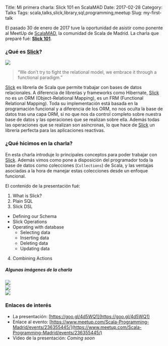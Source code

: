 Title: Mi primera charla: Slick 101 en ScalaMAD
Date: 2017-02-28
Category: Talks
Tags: scala,talks,slick,library,sql,programming,meetup
Slug: my-first-talk

El pasado 30 de enero de 2017 tuve la oportunidad de asistir como ponente al MeetUp de [ScalaMAD](https://www.meetup.com/Scala-Programming-Madrid/), la comunidad de Scala de Madrid. La charla que preparé fué: **[Slick 101](https://goo.gl/4d5WQ1)**.

### ¿Qué es [Slick](http://slick.lightbend.com/)?

<img style="display: block; margin-left: auto; margin-right: auto" src="{filename}/images/slick-101/slick-logo.png">

> “We don’t try to fight the relational model, we embrace it through a functional paradigm.”

[Slick](http://slick.lightbend.com/) es librería de Scala que permite trabajar con bases de datos relacionales. A diferencia de librerías y frameworks como Hibernate, [Slick](http://slick.lightbend.com/) no es un ORM (Object-Relational Mapping), es un FRM (Functional Relational Mapping). Toda su implementación está basada en la programación funcional y a diferencia de los ORM, no nos oculta la base de datos tras una capa ORM, si no que nos da control completo sobre nuestra base de datos y las operaciones que se realizan sobre ella. Además todas las operaciones que se realizan son asíncronas, lo que hace de [Slick](http://slick.lightbend.com/) un librería perfecta para las aplicaciones reactivas.

### ¿Qué hicimos en la charla?

En esta charla introduje lo principales conceptos para poder trabajar con [Slick](http://slick.lightbend.com/). Además vimos como pone a disposición del programador toda la base de datos como colecciones (`Collections`) de Scala, y las ventajas asociadas a la hora de manejar estas colecciones desde un enfoque funcional.

El contenido de la presentación fué:

1. What is Slick?
2. Plain SQL
3. Slick DSL
  * Defining our Schema
  * Slick Operations
  * Operating with database
    * Selecting data
    * Inserting data
    * Deleting data
    * Updating data
4. Combining Actions

##### Algunas imágenes de la charla

<img style="display: block; margin-left: auto; margin-right: auto" src="{filename}/images/slick-101/inserting-data.jpeg">

<img style="display: block; margin-left: auto; margin-right: auto" src="{filename}/images/slick-101/inserting-data-2.jpeg">

<img style="display: block; margin-left: auto; margin-right: auto" src="{filename}/images/slick-101/selecting-data.jpeg">

### Enlaces de interés

* La presentación: [https://goo.gl/4d5WQ1](https://goo.gl/4d5WQ1)
* Enlace al evento: [https://www.meetup.com/Scala-Programming-Madrid/events/236355445/](https://www.meetup.com/Scala-Programming-Madrid/events/236355445/)
* Vídeo de la presentación: _Coming soon_
